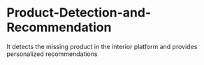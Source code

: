 # Product-Detection-and-Recommendation
It detects the missing product in the interior platform and provides personalized recommendations
